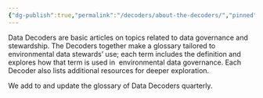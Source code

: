 ```yaml
---
{"dg-publish":true,"permalink":"/decoders/about-the-decoders/","pinned":true}
---
```


Data Decoders are basic articles on topics related to data governance and stewardship. The Decoders together make a glossary tailored to environmental data stewards’ use; each term includes the definition and explores how that term is used in  environmental data governance. Each Decoder also lists additional resources for deeper exploration. 

  

We add to and update the glossary of Data Decoders quarterly.


